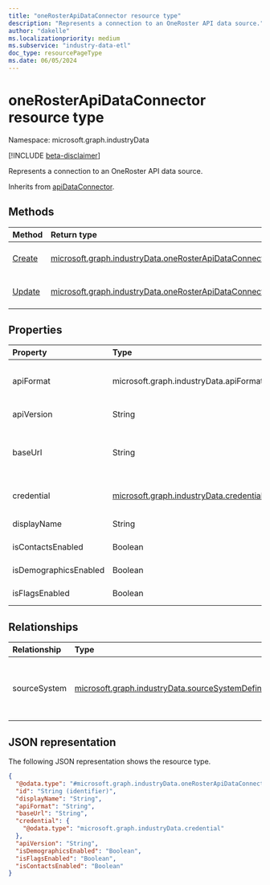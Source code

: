 ```yaml
---
title: "oneRosterApiDataConnector resource type"
description: "Represents a connection to an OneRoster API data source."
author: "dakelle"
ms.localizationpriority: medium
ms.subservice: "industry-data-etl"
doc_type: resourcePageType
ms.date: 06/05/2024
---
```


# oneRosterApiDataConnector resource type

Namespace: microsoft.graph.industryData

[!INCLUDE [beta-disclaimer](../../includes/beta-disclaimer.md)]

Represents a connection to an OneRoster API data source.


Inherits from [apiDataConnector](industrydata-apidataconnector.md).

## Methods
|Method|Return type|Description|
|:---|:---|:---|
| [Create](../api/industrydata-onerosterapidataconnector-post.md)   | [microsoft.graph.industryData.oneRosterApiDataConnector](industrydata-onerosterapidataconnector.md)                         | Create a new **oneRosterApiDataConnector** object.                                                                         |
| [Update](../api/industrydata-onerosterapidataconnector-update.md) | [microsoft.graph.industryData.oneRosterApiDataConnector](industrydata-onerosterapidataconnector.md)            | Update the properties of a **oneRosterApiDataConnector** object.                 |

## Properties
|Property|Type|Description|
|:---|:---|:---|
| apiFormat             | microsoft.graph.industryData.apiFormat                                             | The API format of the external system being connected to. Inherited from [apiDataConnector](industrydata-apidataconnector.md).The possible values are: `oneRoster`, `unknownFutureValue`.           |
| apiVersion            | String                                                                             | The API version of the OneRoster source. Example: 1.1, 1.2                                                                                                                                                                                       |
| baseUrl               | String                                                                             | The base URL including the scheme, host, and path for the API (with or without a trailing '/'). Example: https://example.com/ims/oneRoster/v1p1. Inherited from [apiDataConnector](industrydata-apidataconnector.md). |
| credential            | [microsoft.graph.industryData.credential](industrydata-credential.md) | The base type for all supported credentials. Inherited from [apiDataConnector](industrydata-apidataconnector.md).                                                                    |
| displayName           | String                                                                             | The name of the data connector. Inherited from [industryDataConnector](industrydata-industrydataconnector.md).                                                                                                        |
| isContactsEnabled     | Boolean                                                                            | Indicates whether the user specified to import optional contacts data.                                                                                                                                                                                                |
| isDemographicsEnabled | Boolean                                                                            | Indicates whether the user specified to import optional demographics data.                                                                                                                                                                                            |
| isFlagsEnabled        | Boolean                                                                            | Indicates whether the user specified to import optional flags data.                                                                                                                                                                                                   |

## Relationships
|Relationship|Type|Description|
|:---|:---|:---|
| sourceSystem | [microsoft.graph.industryData.sourceSystemDefinition](industrydata-sourcesystemdefinition.md) | The **sourceSystemDefinition** object that this connector is connected to. Inherited from [industryDataConnector](industrydata-industrydataconnector.md) |

## JSON representation
The following JSON representation shows the resource type.
<!-- {
  "blockType": "resource",
  "keyProperty": "id",
  "@odata.type": "microsoft.graph.industryData.oneRosterApiDataConnector",
  "baseType": "microsoft.graph.industryData.apiDataConnector",
  "openType": false
}
-->
``` json
{
  "@odata.type": "#microsoft.graph.industryData.oneRosterApiDataConnector",
  "id": "String (identifier)",
  "displayName": "String",
  "apiFormat": "String",
  "baseUrl": "String",
  "credential": {
    "@odata.type": "microsoft.graph.industryData.credential"
  },
  "apiVersion": "String",
  "isDemographicsEnabled": "Boolean",
  "isFlagsEnabled": "Boolean",
  "isContactsEnabled": "Boolean"
}
```

